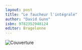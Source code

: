 ```yaml
---
layout: post
title: "Le faucheur l'intégrale"
author: "David Gunn"
isbn: 9782352948124
editor: Bragelonne
---
```


![Couverture](/img/9782352948124.jpg)